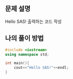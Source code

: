 
## 문제 설명

Hello SAS! 출력하는 코드 작성 


## 나의 풀이 방법

```c++
#include <iostream>
using namespace std;

int main(){
    cout<<"Hello SAS!"<<endl;
}
```


